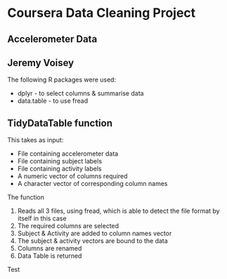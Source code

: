 # Coursera Data Cleaning Project
## Accelerometer Data
## Jeremy Voisey

The following R packages were used:
* dplyr - to select columns & summarise data
* data.table - to use fread

## TidyDataTable function
This takes as input:
* File containing accelerometer data
* File containing subject labels
* File containing activity labels
* A numeric vector of columns required
* A character vector of corresponding column names

The function
1. Reads all 3 files, using fread, which is able to detect the file format by itself in this case
1. The required columns are selected
1. Subject & Activity are added to column names vector
1. The subject & activity vectors are bound to the data
1. Columns are renamed
1. Data Table is returned

Test